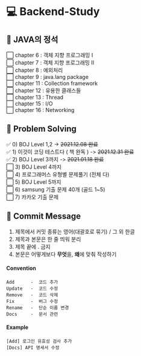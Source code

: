 # :computer: Backend-Study

## :whale: JAVA의 정석

:white_large_square: chapter 6 : 객체 지향 프로그래밍 I  
:white_large_square: chapter 7 : 객체 지향 프로그래밍 II  
:white_large_square: chapter 8 : 예외처리  
:white_large_square: chapter 9 : java.lang package  
:white_large_square: chapter 11 : Collection framework  
:white_large_square: chapter 12 : 유용한 클래스들  
:white_large_square: chapter 13 : Thread  
:white_large_square: chapter 15 : I/O  
:white_large_square: chapter 16 : Networking  

## :dolphin: Problem Solving

:white_check_mark: 0) BOJ Level 1,2 ->  ~~2021.12.08 완료~~  
:white_check_mark: 1) 이것이 코딩 테스트다 ( 책 완독 ) ->  ~~2021.12.31 완료~~  
:white_check_mark: 2) BOJ Level 3까지 ->  ~~2021.01.18 완료~~  
:white_large_square: 3) BOJ Level 4까지  
:white_large_square: 4) 프로그래머스 유형별 문제풀기 (전체 다)  
:white_large_square: 5) BOJ Level 5까지  
:white_large_square: 6) samsung 기출 문제 40개 (골드 1~5)  
:white_large_square: 7) 카카오 기출 문제  


## :page_facing_up: Commit Message

1. 제목에서 커밋 종류는 영어(대괄호로 묶기) / 그 외 한글
2. 제목과 본문은 한 줄 띄워 분리
3. 제목 끝에 . 금지
4. 본문은 어떻게보다 **무엇**을, **왜**에 맞춰 작성하기

#### Convention
```
Add      -  코드 추가
Update   -  코드 수정
Remove   -  코드 삭제
Fix      -  버그 수정
Rename   -  단순 이름 변경
Docs     -  문서 관련
```

#### Example
```
[Add] 로그인 유효성 검사 추가
[Docs] API 명세서 수정
```
